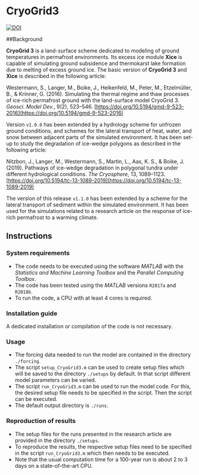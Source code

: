 # CryoGrid3
[![DOI](https://zenodo.org/badge/DOI/10.5281/zenodo.3628658.svg)](https://doi.org/10.5281/zenodo.3628658)

##Background

**CryoGrid 3** is a land-surface scheme dedicated to modeling of ground temperatures in permafrost environments. Its excess ice module **Xice** is capable of simulating ground subsidence and thermokarst lake formation due to melting of excess ground ice. The basic version of **CryoGrid 3** and **Xice** is described in the following article:

Westermann, S., Langer, M., Boike, J., Heikenfeld, M., Peter, M., Etzelmüller, B., & Krinner, G. (2016). Simulating the thermal regime and thaw processes of ice-rich permafrost ground with the land-surface model CryoGrid 3. *Geosci. Model Dev.*, 9(2), 523–546. [https://doi.org/10.5194/gmd-9-523-2016](https://doi.org/10.5194/gmd-9-523-2016)

Version `v1.0.0` has been extended by a hydrology scheme for unfrozen ground conditions, and schemes for the lateral transport of heat, water, and snow between adjacent parts of the simulated environment. It has been set-up to study the degradation of ice-wedge polygons as described in the following article:

Nitzbon, J., Langer, M., Westermann, S., Martin, L., Aas, K. S., & Boike, J. (2019). Pathways of ice-wedge degradation in polygonal tundra under different hydrological conditions. *The Cryosphere*, 13, 1089–1123. [https://doi.org/10.5194/tc-13-1089-2019](https://doi.org/10.5194/tc-13-1089-2019)

The version of this release `v1.1.0` has been extended by a scheme for the lateral transport of sediment within the simulated environment. It has been used for the simulations related to a research article on the response of ice-rich permafrost to a warming climate.


## Instructions

### System requirements
- The code needs to be executed using the software *MATLAB* with the *Statistics and Machine Learning Toolbox* and the *Parallel Computing Toolbox*.
- The code has been tested using the *MATLAB* versions `R2017a` and `R2018b`.
- To run the code, a CPU with at least 4 cores is required. 

### Installation guide
A dedicated installation or compilation of the code is not necessary.

### Usage
- The forcing data needed to run the model are contained in the directory `./forcing`.
- The script `setup_CryoGrid3.m` can be used to create setup files which will be saved to the directory `./setups` by default. In that script different model parameters can be varied.
- The script `run_CryoGrid3.m` can be used to run the model code. For this, the desired setup file needs to be specified in the script. Then the script can be executed.
- The default output directory is `./runs`.

### Reproduction of results
- The setup files for the runs presented in the research article are provided in the directory `./setups`.
- To reproduce the results, the respective setup files need to be specified in the script `run_CryoGrid3.m` which then needs to be executed.
- Note that the usual computation time for a 100-year run is about 2 to 3 days on a state-of-the-art CPU.
